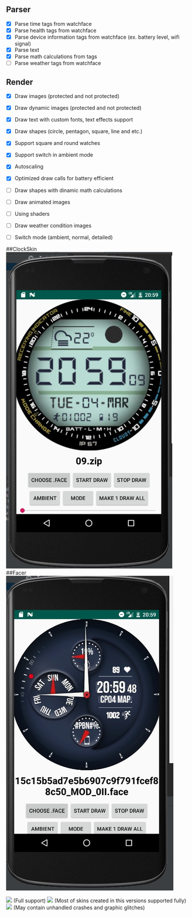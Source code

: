 
Parser
------------

- [x] Parse time tags from watchface
- [x]  Parse health tags from watchface
- [x] Parse device information tags from watchface (ex. battery level, wifi signal)
- [x] Parse text
- [x] Parse math calculations from tags
- [ ]  Parse weather tags from watchface

Render
------------
- [x] Draw images (protected and not protected)
- [x] Draw dynamic images (protected and not protected)
- [x] Draw text with custom fonts, text effects support
- [x] Draw shapes (circle, pentagon, square, line and etc.)
- [x] Support square and round watches
- [x] Support switch in ambient mode
- [x] Autoscaling
- [x] Optimized draw calls for battery efficient
- [ ] Draw shapes with dinamic math calculations
- [ ] Draw animated images
- [ ] Using shaders
- [ ] Draw weather condition images
- [ ] Switch mode (ambient, normal, detailed)


##ClockSkin
[![](https://raw.githubusercontent.com/LinerSRT/FacerEngine-Render/master/clockskin.jpg)](ClockSkin)
##Facer
[![](https://raw.githubusercontent.com/LinerSRT/FacerEngine-Render/master/facerImage.jpg)](ClockSkin)


![](https://img.shields.io/badge/Facer%20support-1%20--%202.2-green) (Full support)
![](https://img.shields.io/badge/Facer%20suport-3%20--%204-yellowgreen) (Most of skins created in this versions supported fully)
![](https://img.shields.io/badge/Facer%20suport-5%20%2B-orange) (May contain unhandled crashes and graphic glitches)


